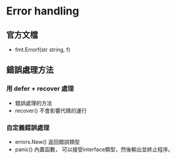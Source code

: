 # Error handling

## 官方文檔
- fmt.Errorf(str string, f)

## 錯誤處理方法

### 用 defer + recover 處理
- 錯誤處理的方法
- recover() 不會影響代碼的運行

### 自定義錯誤處理
- errors.New()  返回錯誤類型
- panic() 內置函數， 可以接受interface類型，然後輸出並終止程序。
